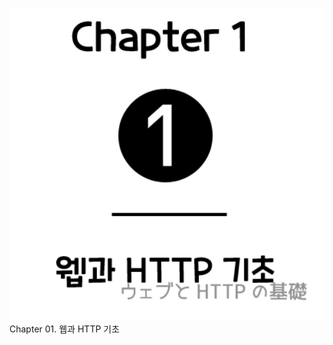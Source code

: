 <img src="/Art of Web Hacking/Chapter1/Chapter1.png" width="600" height="500"> <br>
Chapter 01. 웹과 HTTP 기초
